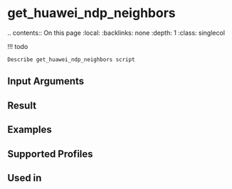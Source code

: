 

# get_huawei_ndp_neighbors

.. contents:: On this page
    :local:
    :backlinks: none
    :depth: 1
    :class: singlecol

<!-- prettier-ignore -->
!!! todo

    Describe get_huawei_ndp_neighbors script

Input Arguments
---------------

Result
------

Examples
--------

Supported Profiles
------------------

Used in
-------
